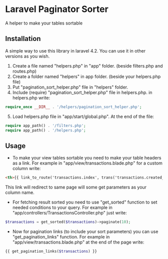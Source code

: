 # Laravel Paginator Sorter
A helper to make your tables sortable

## Installation
A simple way to use this library in laravel 4.2. You can use it in other versions as you wish.

1. Create a file named "helpers.php" in "app" folder. (beside filters.php and routes.php)
2. Create a folder named "helpers" in app folder. (beside your helpers.php file)
3. Put "pagination_sort_helper.php" file in "helpers" folder.
4. Include (require) "pagination_sort_helper.php" file in helpers.php.
in helpers.php write:
```php
require_once __DIR__ . '/helpers/pagination_sort_helper.php';
```
5. Load helpers.php file in "app/start/global.php". At the end of the file:
```php
require app_path() . '/filters.php';
require app_path() . '/helpers.php';
```
	
## Usage
* To make your view tables sortable you need to make your table headers as a link.
For example in "app/view/transactions.blade.php" for a custom column write:
```html
<th>{{ link_to_route('transactions.index', trans('transactions.created_at'), get_sort_url('created_at')) }}</th>
```
This link will redirect to same page will some get parameters as your column name.
* For fetching result sorted you need to use "get_sorted" function to set needed conditions to your query.
For example in "app/controllers/TransactionsController.php" just write:
```php
$transactions = get_sorted($transactions)->paginate(10);
```
* Now for pagination links (to include your sort parameters) you can use "get_pagination_links" function.
For example in "app/view/transactions.blade.php" at the end of the page write:
```php
{{ get_pagination_links($transactions) }}
```